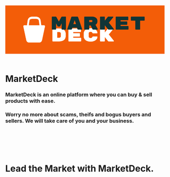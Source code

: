 
<img src="client/assets/images/MarketDeckLogo.png" style="margin: 20px 0;"/>

# MarketDeck
### MarketDeck is an online platform where you can buy & sell products with ease.

### Worry no more about scams, theifs and bogus buyers and sellers. We will take care of you and your business.

<br><br><br><br>

# Lead the Market with MarketDeck.
